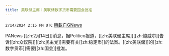 ```yaml
---
title: 美联储主席：美联储数字货币需要国会批准
---
```

`2/14/2024 2:15 PM UTC` [轉載自GNews](https://gnews.org/articles/2305657)

PANews [[zh:2月14日]]消息，据Politico报道，[[zh:美联储主席]][[zh:鲍威尔]]告诉[[zh:众议院]][[zh:民主党]]需要有关[[zh:稳定币]]的法案。[[zh:美联储]]的[[zh:数字货币]]需要[[zh:国会]]批准。
